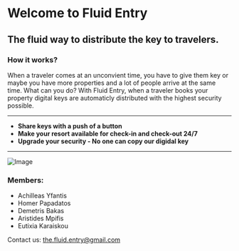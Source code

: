 # Welcome to **Fluid Entry**

## The fluid way to **distribute** the key to travelers.

### How it works?

When a traveler comes at an unconvient time, you have to give them key or maybe you have more properties and a lot of people arrive at the same time. What can you do?
With Fluid Entry, when a traveler books your property digital keys are automaticly distributed with the highest security possible.


****

- **Share keys with a push of a button**
- **Make your resort available for check-in and check-out 24/7**
- **Upgrade your security - No one can copy our digidal key**

******

![Image](https://images.pexels.com/photos/279810/pexels-photo-279810.jpeg?auto=compress&cs=tinysrgb&h=750&w=1260)


### Members:
- Achilleas Yfantis
- Homer Papadatos
- Demetris Bakas
- Aristides Mpifis
- Eutixia Karaiskou

Contact us: <the.fluid.entry@gmail.com>
